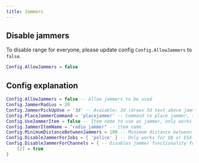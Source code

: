 ```yaml
---
title: Jammers
---
```


## Disable jammers
To disable range for everyone, please update config `Config.AllowJammers` to `false`.
```lua
Config.AllowJammers = false
```

## Config explanation
```lua
Config.AllowJammers = false -- Allow jammers to be used
Config.JammerRadius = 20
Config.JammerPickUpUse = '3d' -- Avaiable: 3d (draws 3d text above jammer), qb-target, qtarget, ox_target
Config.PlaceJammerCommand = 'placejammer' -- Command to place jammer, to disable it set it to false (only work with Framework = none)
Config.UseJammerItem = false -- Item name to use as jammer, only works with QB or ESX, set false to disable
Config.JammerItemName = "radio_jammer" -- item name
Config.MinimumDistanceBetweenJammers = 100 -- Minimum distance between jammers placement
Config.DisableJammerForJobs = { 'police' } -- Only works for QB or ESX
Config.DisableJammerForChannels = { -- Disables jammer functionality for specific channels
    [2] = true
}
```
